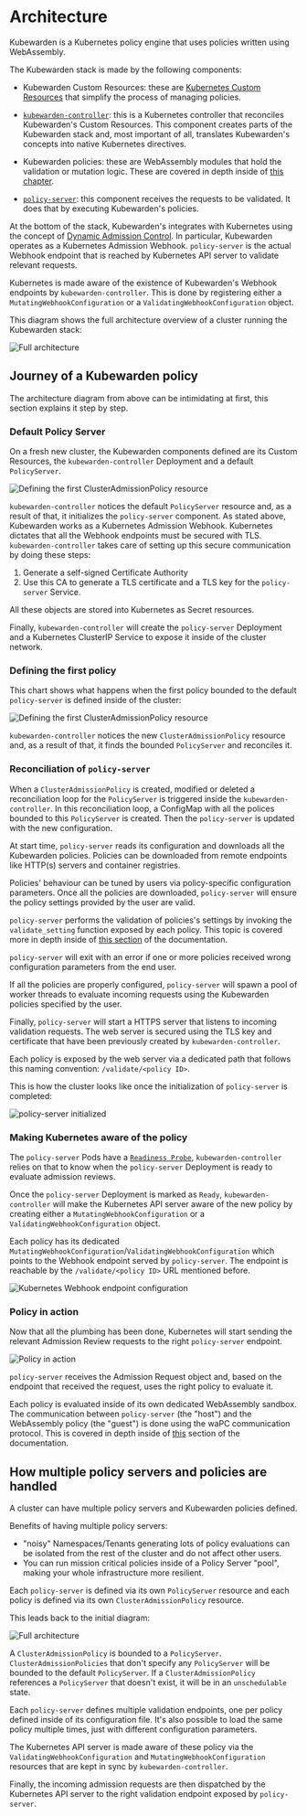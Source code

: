 # Architecture

Kubewarden is a Kubernetes policy engine that uses policies written using
WebAssembly.

The Kubewarden stack is made by the following components:

- Kubewarden Custom Resources: these are [Kubernetes Custom Resources](https://kubernetes.io/docs/concepts/extend-kubernetes/api-extension/custom-resources/)
  that simplify the process of managing policies.

- [`kubewarden-controller`](https://github.com/kubewarden/kubewarden-controller):
  this is a Kubernetes controller that reconciles Kubewarden's Custom Resources.
  This component creates parts of the Kubewarden stack and, most important of
  all, translates Kubewarden's concepts into native Kubernetes directives.

- Kubewarden policies: these are WebAssembly modules that hold the validation
  or mutation logic. These are covered in depth inside of [this chapter](/writing-policies/index.html).

- [`policy-server`](https://github.com/kubewarden/policy-server):
  this component receives the requests to be validated. It does that
  by executing Kubewarden's policies.

At the bottom of the stack, Kubewarden's integrates with Kubernetes using the
concept of [Dynamic Admission Control](https://kubernetes.io/docs/reference/access-authn-authz/extensible-admission-controllers/).
In particular, Kubewarden operates as a Kubernetes Admission Webhook.
`policy-server` is the actual Webhook endpoint that is reached by Kubernetes
API server to validate relevant requests.

Kubernetes is made aware of the existence of Kubewarden's Webhook endpoints by
`kubewarden-controller`. This is done by registering either
a `MutatingWebhookConfiguration` or a `ValidatingWebhookConfiguration`
object.

This diagram shows the full architecture overview of a cluster running
the Kubewarden stack:

![Full architecture](/images/architecture.png)

## Journey of a Kubewarden policy

The architecture diagram from above can be intimidating at first, this
section explains it step by step.

### Default Policy Server

On a fresh new cluster, the Kubewarden components defined are its Custom
Resources, the `kubewarden-controller` Deployment and a default `PolicyServer`.

![Defining the first ClusterAdmissionPolicy resource](/images/architecture_sequence_01.png)

`kubewarden-controller` notices the default `PolicyServer` resource and, as a result of that, it initializes the `policy-server` component.
As stated above, Kubewarden works as a Kubernetes Admission Webhook. Kubernetes
dictates that all the Webhook endpoints must be secured with TLS.
`kubewarden-controller` takes care of setting up this secure communication
by doing these steps:

1. Generate a self-signed Certificate Authority
1. Use this CA to generate a TLS certificate and a TLS key for the
   `policy-server` Service.

All these objects are stored into Kubernetes as Secret resources.

Finally, `kubewarden-controller` will create the `policy-server`
Deployment and a Kubernetes ClusterIP Service to expose it inside of
the cluster network.

### Defining the first policy

This chart shows what happens when the first policy bounded to the default `policy-server` is defined inside of the
cluster:

![Defining the first ClusterAdmissionPolicy resource](/images/architecture_sequence_02.png)

`kubewarden-controller` notices the new `ClusterAdmissionPolicy` resource and,
as a result of that, it finds the bounded `PolicyServer` and reconciles it.

### Reconciliation of `policy-server`

When a `ClusterAdmissionPolicy` is created, modified or deleted a reconciliation loop for the `PolicyServer` is
triggered inside the `kubewarden-controller`. In this reconciliation loop, a ConfigMap with all the polices bounded to 
this `PolicyServer` is created. Then the `policy-server` is updated with the new configuration.

At start time, `policy-server` reads its configuration and downloads
all the Kubewarden policies. Policies can be downloaded from remote
endpoints like HTTP(s) servers and container registries.

Policies' behaviour can be tuned by users via policy-specific configuration
parameters. Once all the policies are downloaded, `policy-server` will ensure
the policy settings provided by the user are valid.

`policy-server` performs the validation of policies's settings by
invoking the `validate_setting` function exposed by each policy.
This topic is covered more in depth inside
of [this section](/writing-policies/spec/01-intro.html) of the documentation.

`policy-server` will exit with an error if one or more policies received wrong
configuration parameters from the end user.

If all the policies are properly configured, `policy-server` will spawn a
pool of worker threads to evaluate incoming requests using the Kubewarden
policies specified by the user.

Finally, `policy-server` will start a HTTPS server that listens to incoming
validation requests. The web server is secured using the TLS key and certificate
that have been previously created by `kubewarden-controller`.

Each policy is exposed by the web server via a dedicated path that follows this
naming convention: `/validate/<policy ID>`.

This is how the cluster looks like once the initialization of `policy-server`
is completed:

![policy-server initialized](/images/architecture_sequence_03.png)

### Making Kubernetes aware of the policy

The `policy-server` Pods have a
[`Readiness Probe`](https://kubernetes.io/docs/tasks/configure-pod-container/configure-liveness-readiness-startup-probes/),
`kubewarden-controller` relies on that to know when the `policy-server` Deployment
is ready to evaluate admission reviews.

Once the `policy-server` Deployment is marked as `Ready`, `kubewarden-controller`
will make the Kubernetes API server aware of the new policy by creating either a
`MutatingWebhookConfiguration` or a `ValidatingWebhookConfiguration`
object.

Each policy has its dedicated `MutatingWebhookConfiguration`/`ValidatingWebhookConfiguration`
which points to the Webhook endpoint served by `policy-server`. The endpoint
is reachable by the `/validate/<policy ID>` URL mentioned before.

![Kubernetes Webhook endpoint configuration](/images/architecture_sequence_04.png)

### Policy in action

Now that all the plumbing has been done, Kubernetes will start sending the
relevant Admission Review requests to the right `policy-server` endpoint.

![Policy in action](/images/architecture_sequence_05.png)

`policy-server` receives the Admission Request object and, based on the
endpoint that received the request, uses the right policy to evaluate it.

Each policy is evaluated inside of its own dedicated WebAssembly sandbox.
The communication between `policy-server` (the "host") and the WebAssembly
policy (the "guest") is done using the waPC communication protocol. This is
covered in depth inside of [this](/writing-policies/index.html)
section of the documentation.

## How multiple policy servers and policies are handled

A cluster can have multiple policy servers and Kubewarden policies defined. 

Benefits of having multiple policy servers:
- "noisy" Namespaces/Tenants generating lots of policy evaluations can be isolated from the rest of the cluster and do not affect other users.
- You can run mission critical policies inside of a Policy Server "pool", making your whole infrastructure more resilient.

Each `policy-server` is defined via its own `PolicyServer` resource and each policy is defined via its own
`ClusterAdmissionPolicy` resource. 

This leads back to the initial diagram:

![Full architecture](/images/architecture.png)

A `ClusterAdmissionPolicy` is bounded to a `PolicyServer`. `ClusterAdmissionPolicies` that don't specify any `PolicyServer`
will be bounded to the default `PolicyServer`. If a `ClusterAdmissionPolicy` references a `PolicyServer` that doesn't
exist, it will be in an `unschedulable` state.

Each `policy-server` defines multiple validation endpoints, one per policy defined
inside of its configuration file. It's also possible to load the same policy
multiple times, just with different configuration parameters.

The Kubernetes API server is made aware of these policy via the
`ValidatingWebhookConfiguration` and `MutatingWebhookConfiguration` resources
that are kept in sync by `kubewarden-controller`.

Finally, the incoming admission requests are then dispatched by the Kubernetes
API server to the right validation endpoint exposed by `policy-server`.

